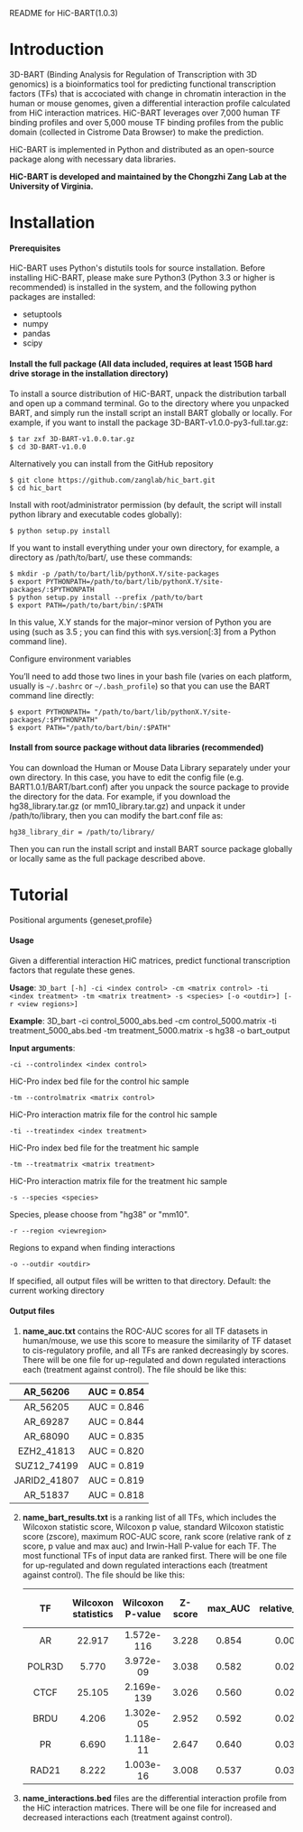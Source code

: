
README for HiC-BART(1.0.3)

Introduction
============

3D-BART (Binding Analysis for Regulation of Transcription with 3D genomics) is a bioinformatics tool for predicting functional transcription factors (TFs) that is accociated with change in chromatin interaction in the human or mouse genomes, given a differential interaction profile calculated from HiC interaction matrices. HiC-BART leverages over 7,000 human TF binding profiles and over 5,000 mouse TF binding profiles from the public domain (collected in Cistrome Data Browser) to make the prediction.

HiC-BART is implemented in Python and distributed as an open-source package along with necessary data libraries.

**HiC-BART is developed and maintained by the Chongzhi Zang Lab at the University of Virginia.**



# Installation
#### Prerequisites

HiC-BART uses Python's distutils tools for source installation. Before installing HiC-BART, please make sure Python3 (Python 3.3 or higher is recommended) is installed in the system, and the following python packages are installed:

- setuptools
- numpy
- pandas
- scipy

#### Install the full package (All data included, requires at least 15GB hard drive storage in the installation directory)

To install a source distribution of HiC-BART, unpack the distribution tarball and open up a command terminal. Go to the directory where you unpacked BART, and simply run the install script an install BART globally or locally. For example, if you want to install the package 3D-BART-v1.0.0-py3-full.tar.gz:

```shell
$ tar zxf 3D-BART-v1.0.0.tar.gz
$ cd 3D-BART-v1.0.0
```

Alternatively you can install from the GitHub repository

```shell
$ git clone https://github.com/zanglab/hic_bart.git
$ cd hic_bart
```

Install with root/administrator permission (by default, the script will install python library and executable codes globally):

```shell
$ python setup.py install
```

If you want to install everything under your own directory, for example, a directory as /path/to/bart/, use these commands:

```shell
$ mkdir -p /path/to/bart/lib/pythonX.Y/site-packages 
$ export PYTHONPATH=/path/to/bart/lib/pythonX.Y/site-packages/:$PYTHONPATH 
$ python setup.py install --prefix /path/to/bart 
$ export PATH=/path/to/bart/bin/:$PATH
```

In this value, X.Y stands for the major–minor version of Python you are using (such as 3.5 ; you can find this with sys.version[:3] from a Python command line).

Configure environment variables

You’ll need to add those two lines in your bash file (varies on each platform, usually is `~/.bashrc` or `~/.bash_profile`) so that you can use the BART command line directly:

```shell
$ export PYTHONPATH= "/path/to/bart/lib/pythonX.Y/site-packages/:$PYTHONPATH"
$ export PATH="/path/to/bart/bin/:$PATH"
```



#### Install from source package without data libraries (recommended)

You can download the Human or Mouse Data Library separately under your own directory. In this case, you have to edit the config file (e.g. BART1.0.1/BART/bart.conf) after you unpack the source package to provide the directory for the data. For example, if you download the hg38_library.tar.gz (or mm10_library.tar.gz) and unpack it under /path/to/library, then you can modify the bart.conf file as:

`hg38_library_dir = /path/to/library/`

Then you can run the install script and install BART source package globally or locally same as the full package described above.



# Tutorial
Positional arguments {geneset,profile}


#### Usage

Given a differential interaction HiC matrices, predict functional transcription factors that regulate these genes.

**Usage**:	`3D_bart [-h] -ci <index control> -cm <matrix control> -ti <index treatment> -tm <matrix treatment> -s <species> [-o <outdir>] [-r <view regions>]`

**Example**:	3D_bart -ci control_5000_abs.bed -cm control_5000.matrix -ti treatment_5000_abs.bed -tm treatment_5000.matrix -s hg38 -o bart_output

**Input arguments**:

`-ci --controlindex <index control>`

HiC-Pro index bed file for the control hic sample

`-tm --controlmatrix <matrix control>`

HiC-Pro interaction matrix file for the control hic sample

`-ti --treatindex <index treatment>`

HiC-Pro index bed file for the treatment hic sample

`-tm --treatmatrix <matrix treatment>`

HiC-Pro interaction matrix file for the treatment hic sample

`-s --species <species>`

Species, please choose from "hg38" or "mm10".

`-r --region <viewregion>`

Regions to expand when finding interactions


`-o --outdir <outdir>`

If specified, all output files will be written to that directory. Default: the current working directory





#### Output files

1. **name_auc.txt** contains the ROC-AUC scores for all TF datasets in human/mouse, we use this score to measure the similarity of TF dataset to cis-regulatory profile, and all TFs are ranked decreasingly by scores. There will be one file for up-regulated and down regulated interactions each (treatment against control). The file should be like this:

|   AR_56206   | AUC = 0.854 |
| :----------: | :---------: |
|   AR_56205   | AUC = 0.846 |
|   AR_69287   | AUC = 0.844 |
|   AR_68090   | AUC = 0.835 |
|  EZH2_41813  | AUC = 0.820 |
| SUZ12_74199  | AUC = 0.819 |
| JARID2_41807 | AUC = 0.819 |
|   AR_51837   | AUC = 0.818 |

2. **name_bart_results.txt** is a ranking list of all TFs, which includes the Wilcoxon statistic score, Wilcoxon p value, standard Wilcoxon statistic score (zscore), maximum ROC-AUC score, rank score (relative rank of z score, p value and max auc) and Irwin-Hall P-value for each TF. The most functional TFs of input data are ranked first. There will be one file for up-regulated and down regulated interactions each (treatment against control).  The file should be like this:

   |   TF   | Wilcoxon statistics | Wilcoxon P-value | Z-score | max_AUC | relative_rank | Irwin-Hall P-value |
   | :----: | :-----------------: | :--------------: | :-----: | :-----: | :-----------: | ------------------ |
   |   AR   |       22.917        |    1.572e-116    |  3.228  |  0.854  |     0.004     | 3.126e-07          |
   | POLR3D |        5.770        |    3.972e-09     |  3.038  |  0.582  |     0.021     | 4.125e-05          |
   |  CTCF  |       25.105        |    2.169e-139    |  3.026  |  0.560  |     0.023     | 5.332e-05          |
   |  BRDU  |        4.206        |    1.302e-05     |  2.952  |  0.592  |     0.025     | 7.065e-05          |
   |   PR   |        6.690        |    1.118e-11     |  2.647  |  0.640  |     0.030     | 1.158e-04          |
   | RAD21  |        8.222        |    1.003e-16     |  3.008  |  0.537  |     0.034     | 1.712e-04          |

3. **name_interactions.bed** files are the differential interaction profile from the HiC interaction matrices. There will be one file for increased and decreased interactions each (treatment against control).